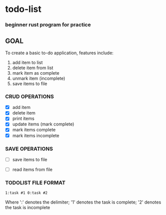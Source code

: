 # todo-list
### beginner rust program for practice

## GOAL
To create a basic to-do application, features include:
  1. add item to list
  2. delete item from list
  3. mark item as complete
  4. unmark item (incomplete)
  5. save items to file

### CRUD OPERATIONS
* [x]  add item
* [x]  delete item
* [x]  print items
* [x]  update items (mark complete)
  * [x] mark items complete
  * [x] mark items incomplete

### SAVE OPERATIONS
* [ ] save items to file
* [ ] read items from file


### TODOLIST FILE FORMAT
`1:task #1
 0:task #2`

 Where ':' denotes the delimiter; '1' denotes the task is complete; '2' denotes the task is incomplete
